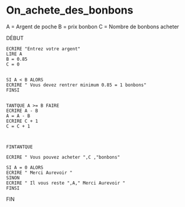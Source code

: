 # On_achete_des_bonbons

A = Argent de poche 
B = prix bonbon
C = Nombre de bonbons acheter


DÉBUT
   
    ECRIRE "Entrez votre argent"
    LIRE A
    B = 0.85
    C = 0


    SI A < B ALORS
    ECRIRE " Vous devez rentrer minimum 0.85 = 1 bonbons"
    FINSI
 
    
    TANTQUE A >= B FAIRE
    ECRIRE A - B
    A = A - B
    ECRIRE C + 1
    C = C + 1
    
    

    FINTANTQUE
    
    ECRIRE " Vous pouvez acheter ",C ,"bonbons"
    
    SI A = 0 ALORS
    ECRIRE " Merci Aurevoir "
    SINON    
    ECRIRE " Il vous reste ",A," Merci Aurevoir "
    FINSI

FIN

